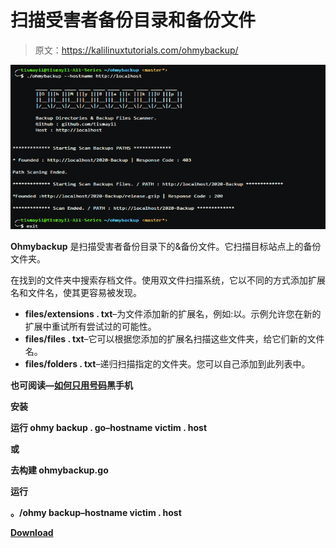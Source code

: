 # 扫描受害者备份目录和备份文件

> 原文：<https://kalilinuxtutorials.com/ohmybackup/>

[![Ohmybackup : Scan Victim Backup Directories & Backup Files](img/c68ed8f33206afa83d2613c5e749f598.png "Ohmybackup : Scan Victim Backup Directories & Backup Files")](https://1.bp.blogspot.com/-GFL_bz5caZg/XlWNd-DfmaI/AAAAAAAAFGo/MZQNBnNDqY4fbXln-EAiAs4vA-HYsBNZgCLcBGAsYHQ/s1600/New%25282%2529.png)

**Ohmybackup** 是扫描受害者备份目录下的&备份文件。它扫描目标站点上的备份文件夹。

在找到的文件夹中搜索存档文件。使用双文件扫描系统，它以不同的方式添加扩展名和文件名，使其更容易被发现。

*   **files/extensions . txt**–为文件添加新的扩展名，例如:以。示例允许您在新的扩展中重试所有尝试过的可能性。
*   **files/files . txt**–它可以根据您添加的扩展名扫描这些文件夹，给它们新的文件名。
*   **files/folders . txt**–递归扫描指定的文件夹。您可以自己添加到此列表中。

**也可阅读—[如何只用号码](https://kalilinuxtutorials.com/how-to-hack-a-mobile-phone-with-just-the-number/)黑手机**

**安装**

**运行 ohmy backup . go–hostname victim . host**

**或**

**去构建 ohmybackup.go**

**运行**

**。/ohmy backup–hostname victim . host**

[**Download**](https://github.com/tismayil/ohmybackup)